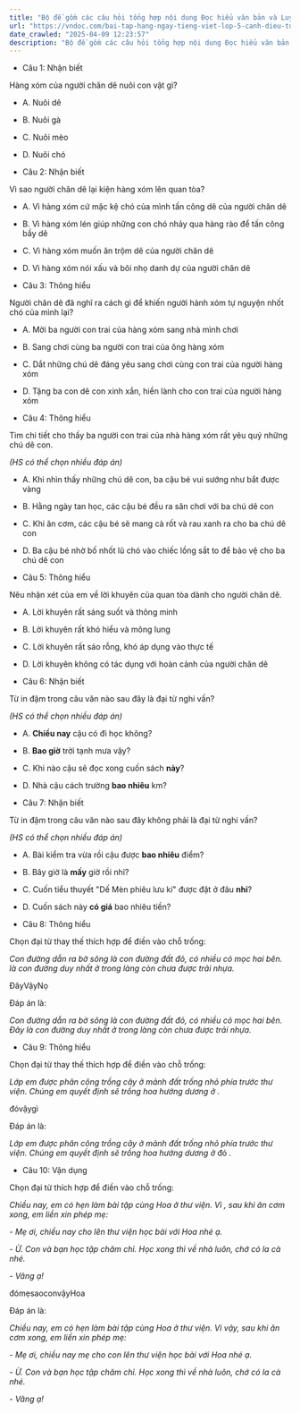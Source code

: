```yaml
---
title: "Bộ đề gồm các câu hỏi tổng hợp nội dung Đọc hiểu văn bản và Luyện từ và câu được học ở Tuần 14 trong chương trình Tiếng Việt lớp 5 Tập 1 Cánh Diều"
url: "https://vndoc.com/bai-tap-hang-ngay-tieng-viet-lop-5-canh-dieu-tuan-14-thu-4-331719"
date_crawled: "2025-04-09 12:23:57"
description: "Bộ đề gồm các câu hỏi tổng hợp nội dung Đọc hiểu văn bản và Luyện từ và câu được học ở Tuần 14 trong chương trình Tiếng Việt lớp 5 Tập 1 Cánh Diều"
---
```


* Câu 1:  Nhận biết

Hàng xóm của người chăn dê nuôi con vật gì?

  * A. Nuôi dê 
  * B. Nuôi gà 
  * C. Nuôi mèo 
  * D. Nuôi chó 



* Câu 2:  Nhận biết

Vì sao người chăn dê lại kiện hàng xóm lên quan tòa?

  * A. Vì hàng xóm cứ mặc kệ chó của mình tấn công dê của người chăn dê 
  * B. Vì hàng xóm lén giúp những con chó nhảy qua hàng rào để tấn công bầy dê 
  * C. Vì hàng xóm muốn ăn trộm dê của người chăn dê 
  * D. Vì hàng xóm nói xấu và bôi nhọ danh dự của người chăn dê 



* Câu 3:  Thông hiểu

Người chăn dê đã nghĩ ra cách gì để khiến người hành xóm tự nguyện nhốt chó của mình lại?

  * A. Mời ba người con trai của hàng xóm sang nhà mình chơi 
  * B. Sang chơi cùng ba người con trai của ông hàng xóm 
  * C. Dắt những chú dê đáng yêu sang chơi cùng con trai của người hàng xóm 
  * D. Tặng ba con dê con xinh xắn, hiền lành cho con trai của người hàng xóm 



* Câu 4:  Thông hiểu

Tìm chi tiết cho thấy ba người con trai của nhà hàng xóm rất yêu quý những chú dê con.

_(HS có thể chọn nhiều đáp án)_

  * A. Khi nhìn thấy những chú dê con, ba cậu bé vui sướng như bắt được vàng 
  * B. Hằng ngày tan học, các cậu bé đều ra sân chơi với ba chú dê con 
  * C. Khi ăn cơm, các cậu bé sẽ mang cà rốt và rau xanh ra cho ba chú dê con 
  * D. Ba cậu bé nhờ bố nhốt lũ chó vào chiếc lồng sắt to để bảo vệ cho ba chú dê con 



* Câu 5:  Thông hiểu

Nêu nhận xét của em về lời khuyên của quan tòa dành cho người chăn dê.

  * A. Lời khuyên rất sáng suốt và thông minh 
  * B. Lời khuyên rất khó hiểu và mông lung 
  * C. Lời khuyên rất sáo rỗng, khó áp dụng vào thực tế 
  * D. Lời khuyên không có tác dụng với hoàn cảnh của người chăn dê 



* Câu 6:  Nhận biết

Từ in đậm trong câu văn nào sau đây là đại từ nghi vấn?

_(HS có thể chọn nhiều đáp án)_

  * A. **Chiều nay** cậu có đi học không? 
  * B. **Bao giờ** trời tạnh mưa vậy? 
  * C. Khi nào cậu sẽ đọc xong cuốn sách **này**? 
  * D. Nhà cậu cách trường **bao nhiêu** km? 



* Câu 7:  Nhận biết

Từ in đậm trong câu văn nào sau đây không phải là đại từ nghi vấn?

_(HS có thể chọn nhiều đáp án)_

  * A. Bài kiểm tra vừa rồi cậu được **bao nhiêu** điểm? 
  * B. Bây giờ là **mấy** giờ rồi nhỉ? 
  * C. Cuốn tiểu thuyết "Dế Mèn phiêu lưu kí" được đặt ở đâu **nhỉ**? 
  * D. Cuốn sách này **có giá** bao nhiêu tiền? 



* Câu 8:  Thông hiểu

Chọn đại từ thay thế thích hợp để điền vào chỗ trống:

_Con đường dẫn ra bờ sông là con đường đất đỏ, có nhiều cỏ mọc hai bên. là con đường duy nhất ở trong làng còn chưa được trải nhựa._

ĐâyVậyNọ

Đáp án là:

_Con đường dẫn ra bờ sông là con đường đất đỏ, có nhiều cỏ mọc hai bên. Đây là con đường duy nhất ở trong làng còn chưa được trải nhựa._

* Câu 9:  Thông hiểu

Chọn đại từ thay thế thích hợp để điền vào chỗ trống:

_Lớp em được phân công trồng cây ở mảnh đất trống nhỏ phía trước thư viện. Chúng em quyết định sẽ trồng hoa hướng dương ở_ _._

đóvậygì

Đáp án là:

_Lớp em được phân công trồng cây ở mảnh đất trống nhỏ phía trước thư viện. Chúng em quyết định sẽ trồng hoa hướng dương ở_ đó _._

* Câu 10:  Vận dụng

Chọn đại từ thích hợp để điền vào chỗ trống:

_Chiều nay, em có hẹn làm bài tập cùng Hoa ở thư viện. Vì , sau khi ăn cơm xong, em liền xin phép mẹ:_

_\- Mẹ ơi, chiều nay cho  lên thư viện học bài với Hoa nhé ạ._

_\- Ừ. Con và bạn học tập chăm chỉ. Học xong thì về nhà luôn, chớ có la cà nhé._

_\- Vâng ạ!_

đómẹsaoconvậyHoa

Đáp án là:

_Chiều nay, em có hẹn làm bài tập cùng Hoa ở thư viện. Vì vậy, sau khi ăn cơm xong, em liền xin phép mẹ:_

_\- Mẹ ơi, chiều nay mẹ cho con lên thư viện học bài với Hoa nhé ạ._

_\- Ừ. Con và bạn học tập chăm chỉ. Học xong thì về nhà luôn, chớ có la cà nhé._

_\- Vâng ạ!_

